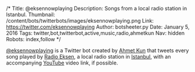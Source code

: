 /*
Title: @eksennowplaying
Description: Songs from a local radio station in Istanbul.
Thumbnail: /content/bots/twitterbots/images/eksennowplaying.png
Link: https://twitter.com/eksennowplaying
Author: botsheeter.py
Date: January 5, 2016
Tags: twitter,bot,twitterbot,active,music,radio,ahmetkun
Nav: hidden
Robots: index,follow
*/

[@eksennowplaying](https://twitter.com/eksennowplaying) is a Twitter bot created by [Ahmet Kun](https://twitter.com/ahmetkun) that tweets every song played by [Radio Eksen](http://www.radioeksen.com/), a local radio station in [Istanbul](https://en.wikipedia.org/wiki/Istanbul), with an accompanying [YouTube](https://www.youtube.com/) video link, if possible.

